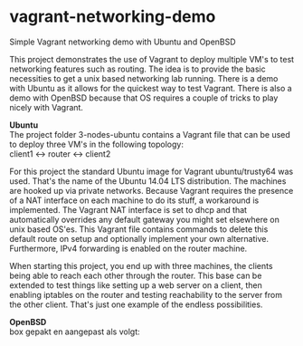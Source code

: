 # vagrant-networking-demo
Simple Vagrant networking demo with Ubuntu and OpenBSD

This project demonstrates the use of Vagrant to deploy multiple VM's to test networking features such as routing. The idea is to provide the basic necessities to get a unix based networking lab running. There is a demo with Ubuntu as it allows for the quickest way to test Vagrant. There is also a demo with OpenBSD because that OS requires a couple of tricks to play nicely with Vagrant.

**Ubuntu**  
The project folder 3-nodes-ubuntu contains a Vagrant file that can be used to deploy three VM's in the following topology:  
client1 <-> router <-> client2  
  
For this project the standard Ubuntu image for Vagrant ubuntu/trusty64 was used. That's the name of the Ubuntu 14.04 LTS distribution. The machines are hooked up via private networks. Because Vagrant requires the presence of a NAT interface on each machine to do its stuff, a workaround is implemented. The Vagrant NAT interface is set to dhcp and that automatically overrides any default gateway you might set elsewhere on unix based OS'es. This Vagrant file contains commands to delete this default route on setup and optionally implement your own alternative. Furthermore, IPv4 forwarding is enabled on the router machine.  
  
When starting this project, you end up with three machines, the clients being able to reach each other through the router. This base can be extended to test things like setting up a web server on a client, then enabling iptables on the router and testing reachability to the server from the other client. That's just one example of the endless possibilities.

**OpenBSD**  
box gepakt en aangepast als volgt:

